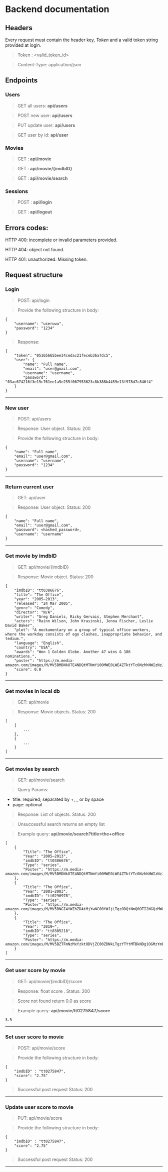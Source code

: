 # Backend documentation

## Headers

Every request must contain the header key, <i>Token</i> and a valid token string provided at login.

> Token : <valid_token_id>

> Content-Type: application/json

## Endpoints

### Users

> GET all users: **api/users**

> POST new user: **api/users**

> PUT update user: **api/users**

> GET user by id: **api/user**


### Movies

> GET : **api/movie**

> GET : **api/movie/{imdbID}**

> GET : **api/movie/search**


### Sessions

> POST : **api/login**

> GET : **api/logout**


## Errors codes:

HTTP 400: incomplete or invalid parameters provided.

HTTP 404: object not found.

HTTP 401: unauthorized. Missing token.

## Request structure

### Login

> POST: api/login

> Provide the following structure in body:

    {
        "username": "useruwu",
        "password": "1234"
    }

> Response:

    {
        "token": "05165665bee34cedac21feceb36a7dc5",
        "user": {
            "name": "Full name",
            "email": "user@gmail.com",
            "username": "username",
            "password": "03ac674216f3e15c761ee1a5e255f067953623c8b388b4459e13f978d7c846f4"
        }
    }


___


### New user 

> POST: api/users

> Response: User object. Status: 200

> Provide the following structure in body:

    {
        "name": "Full name",
        "email": "user@gmail.com",
        "username": "username",
        "password": "1234"
    }


___


### Return current user


> GET: api/user

> Response: User object. Status: 200

    {
        "name": "Full name",
        "email": "user@gmail.com",
        "password": <hashed_password>,
        "username": "username"
    }


___


### Get movie by imdbID


> GET: api/movie/{imdbID}

> Response: Movie object. Status: 200

    {
        "imdbID": "tt0386676",
        "title": "The Office",
        "year": "2005–2013",
        "released": "24 Mar 2005",
        "genre": "Comedy",
        "director": "N/A",
        "writer": "Greg Daniels, Ricky Gervais, Stephen Merchant",
        "actors": "Rainn Wilson, John Krasinski, Jenna Fischer, Leslie David Baker",
        "plot": "A mockumentary on a group of typical office workers, where the workday consists of ego clashes, inappropriate behavior, and tedium.",
        "language": "English",
        "country": "USA",
        "awards": "Won 1 Golden Globe. Another 47 wins & 186 nominations.",
        "poster": "https://m.media-amazon.com/images/M/MV5BMDNkOTE4NDQtMTNmYi00MWE0LWE4ZTktYTc0NzhhNWIzNzJiXkEyXkFqcGdeQXVyMzQ2MDI5NjU@._V1_SX300.jpg",
        "score": 0.0
    }


___

### Get movies in local db


> GET: api/movie

> Response: Movie objects. Status: 200

    [
        {
            ...
        },
        {
            ...
        }
    ]
    


___

### Get movies by search


> GET: api/movie/search

> Query Params: 
- title: required; separated by +, _ or by space
- page: optional

> Response: List of objects. Status: 200

> Unsuccessful search returns an empty list

> Example query: **api/movie/search?title=the+office**


    [
        {
            "Title": "The Office",
            "Year": "2005–2013",
            "imdbID": "tt0386676",
            "Type": "series",
            "Poster": "https://m.media-amazon.com/images/M/MV5BMDNkOTE4NDQtMTNmYi00MWE0LWE4ZTktYTc0NzhhNWIzNzJiXkEyXkFqcGdeQXVyMzQ2MDI5NjU@._V1_SX300.jpg"
        },
        {
            "Title": "The Office",
            "Year": "2001–2003",
            "imdbID": "tt0290978",
            "Type": "series",
            "Poster": "https://m.media-amazon.com/images/M/MV5BNGI4YWZhZDAtMjYwNC00YWJjLTgzODQtNmQ0OTI2NGQzMWUwXkEyXkFqcGdeQXVyNzkwMjQ5NzM@._V1_SX300.jpg"
        },
        {
            "Title": "The Office",
            "Year": "2019–",
            "imdbID": "tt8305218",
            "Type": "series",
            "Poster": "https://m.media-amazon.com/images/M/MV5BZTFmNzMxYzktODVjZC00ZDNkLTgzYTYtMTBkNDg1OGMzYmE1XkEyXkFqcGdeQXVyMjUxMTY3ODM@._V1_SX300.jpg"
        }
    ]
    
___

### Get user score by movie


> GET: api/movie/{imdbID}/score

> Response: float score . Status: 200

> Score not found return 0.0 as score

> Example query: **api/movie/tt0275847/score**

    3.5
    
___

### Set user score to movie


> POST: api/movie/score

> Provide the following structure in body:

    {
    	"imdbID" : "tt0275847",
    	"score": "2.75"
    }

> Successful post request Status: 200
___

### Update user score to movie


> PUT: api/movie/score

> Provide the following structure in body:

    {
    	"imdbID" : "tt0275847",
    	"score": "2.75"
    }

> Successful post request Status: 200
___